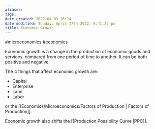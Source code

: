 ```yaml
---
aliases: 
tags: 
date created: 2022-04-03 16:14
date modified: Sunday, April 17th 2022, 6:41:22 pm
title: Economic Growth
---
```


#microeconomics #economics

Economic growth is a change in the production of economic goods and services, compared from one period of time to another. It can be both positive and negative.

The 4 things that affect economic growth are:

- Capital
- Enterprise
- Land
- Labor

or the [[Economics/Microeconomics/Factors of Production | Factors of Production]].

Economic growth also shifts the [[Production Possibility Curve |PPC]].
